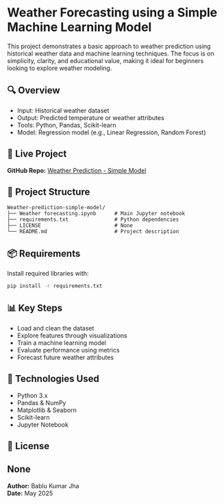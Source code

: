 # Weather Forecasting using a Simple Machine Learning Model

This project demonstrates a basic approach to weather prediction using historical weather data and machine learning techniques. The focus is on simplicity, clarity, and educational value, making it ideal for beginners looking to explore weather modeling.

## 🔍 Overview

- Input: Historical weather dataset
- Output: Predicted temperature or weather attributes
- Tools: Python, Pandas, Scikit-learn
- Model: Regression model (e.g., Linear Regression, Random Forest)

## 🚀 Live Project

**GitHub Repo:** [Weather Prediction - Simple Model](https://github.com/BabluKumarJha/Weather-prediction-simple-model)

## 📁 Project Structure

```
Weather-prediction-simple-model/
├── Weather forecasting.ipynb      # Main Jupyter notebook
├── requirements.txt               # Python dependencies
├── LICENSE                        # None
└── README.md                      # Project description
```

## 📦 Requirements

Install required libraries with:

```bash
pip install -r requirements.txt
```

## 📊 Key Steps

- Load and clean the dataset
- Explore features through visualizations
- Train a machine learning model
- Evaluate performance using metrics
- Forecast future weather attributes


## 📌 Technologies Used

- Python 3.x
- Pandas & NumPy
- Matplotlib & Seaborn
- Scikit-learn
- Jupyter Notebook


## 📜 License

None
---

**Author:** Bablu Kumar Jha  
**Date:** May 2025
